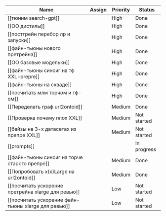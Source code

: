 |Name|Assign|Priority|Status|
|---|---|---|---|
|[[тюним search-gpt]]||High|Done|
|[[ОО дистилы]]||High|Done|
|[[посттрейн перебор лр и запуски]]||High|Done|
|[[файн-тьюны нового претрейна]]||High|Done|
|[[ОО базовые модельки]]||High|Done|
|[[файн-тьюны синсиг на тф XXL-prepre]]||High|Done|
|[[файн-тьюны на скваде]]||High|Done|
|[[посчитать млм торчом и тф-ом]]||High|Done|
|[[Переделать граф url2ontoid]]||Medium|Done|
|[[Проверка почему плох XXL]]||Medium|Not started|
|[[бейзы на 3-х датасетах из препре XXL]]||Medium|Not started|
|[[prompts]]|||In progress|
|[[файн-тьюны синсиг на торче старого препре]]||Medium|Done|
|[[Попробовать x(x)Large на url2ontoid]]||Medium|Done|
|[[посчитать ускорение претрейна xlarge для ревью]]||Low|Not started|
|[[посчитать ускорение файн-тьюны xlarge для ревью]]||Low|Not started|